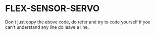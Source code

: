 # FLEX-SENSOR-SERVO

Don't just copy the above code, do refer and try to code yourself if you can't understand any line do leave a line.
